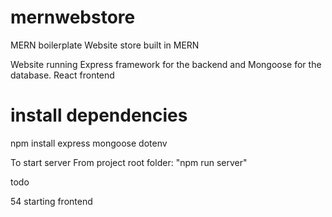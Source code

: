 # mernwebstore
MERN boilerplate
Website store built in MERN

Website running Express framework for the backend and Mongoose for the database.
React frontend

# install dependencies
npm install express mongoose dotenv

To start server
From project root folder: "npm run server"

todo

54
starting frontend
